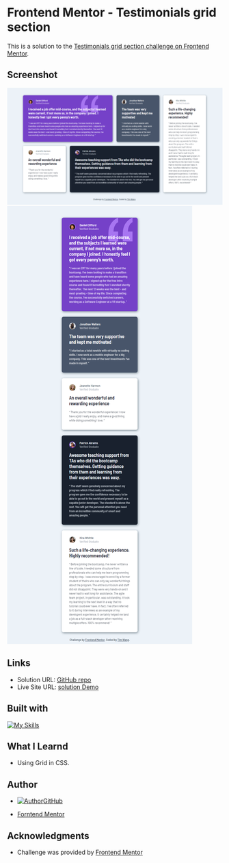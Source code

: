 # Frontend Mentor - Testimonials grid section

This is a solution to the [Testimonials grid section challenge on Frontend Mentor](https://www.frontendmentor.io/challenges/testimonials-grid-section-Nnw6J7Un7). 

## Screenshot

![screenshot1](./public/screenshot1.png)
![screenshot2](./public/screenshot2.png)

## Links

- Solution URL: [GitHub repo](https://github.com/TimWang95/frontend-mentor-solutions/tree/main/06-testimonials-grid-section/)
- Live Site URL: [solution Demo](https://resonant-genie-2d94c1.netlify.app/)


## Built with
[![My Skills](https://skillicons.dev/icons?i=react,sass)](https://skillicons.dev)


## What I Learnd

- Using Grid in CSS.

## Author
- [![Author](https://skillicons.dev/icons?i=github)GitHub](https://github.com/TimWang95)

- [Forntend Mentor](https://www.frontendmentor.io/profile/TimWang95)



## Acknowledgments

- Challenge was provided by [Frontend Mentor](https://www.frontendmentor.io/home)
